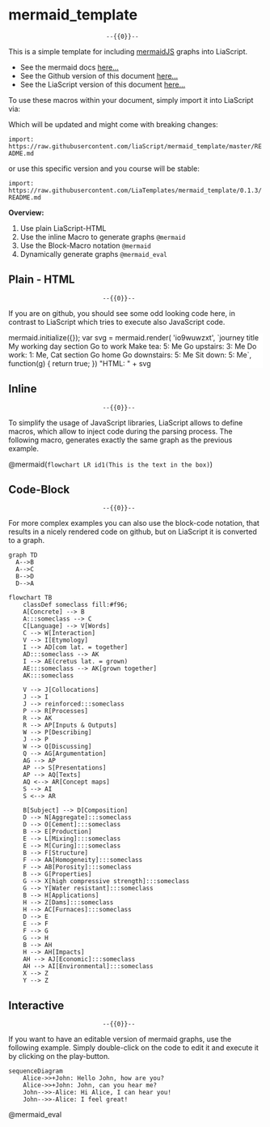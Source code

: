 <!--

author:   André Dietrich
email:    LiaScript@web.de
version:  0.1.3
language: en
narrator: US English Female

script:   https://cdn.jsdelivr.net/npm/mermaid@9.4.3/dist/mermaid.min.js


@mermaid: @mermaid_(@uid,```@0```)

@mermaid_
<script run-once="true" modify="false" style="display:block; background: white">
mermaid.initialize({});

window.console.warn(`@1`.replace(/\\n/g, `
`))

var svg = mermaid.render('io9wuwzxt_@0',`@1`.replace(/\n/g, "\n"),
function(g) {
    return true;
})

"HTML:" + svg
</script>
@end

@mermaid_eval: @mermaid_eval_(@uid)

@mermaid_eval_
<script>
mermaid.initialize({});
var graphDefinition = `@input`
var cb = function(svgGraph) {
    return true;
}

var svg = mermaid.render('io9wuwzxt@0',graphDefinition,cb)
console.html(svg)
"LIA: stop"
</script>
@end

-->

# mermaid_template

                               --{{0}}--
This is a simple template for including [mermaidJS](https://github.com/knsv/mermaid)
graphs into LiaScript.

* See the mermaid docs [here...](https://mermaidjs.github.io/)
* See the Github version of this document [here...](https://github.com/liaScript/mermaid_template)
* See the LiaScript version of this document [here...](https://liascript.github.io/?https://raw.githubusercontent.com/liaScript/mermaid_template/master/README.md)

To use these macros within your document, simply import it into LiaScript via:

Which will be updated and might come with breaking changes:

`import: https://raw.githubusercontent.com/liaScript/mermaid_template/master/README.md`

or use this specific version and you course will be stable:

`import: https://raw.githubusercontent.com/LiaTemplates/mermaid_template/0.1.3/README.md`


__Overview:__

1. Use plain LiaScript-HTML
2. Use the inline Macro to generate graphs `@mermaid`
3. Use the Block-Macro notation `@mermaid`
4. Dynamically generate graphs `@mermaid_eval`

## Plain - HTML

                              --{{0}}--
If you are on github, you should see some odd looking code here, in contrast to
LiaScript which tries to execute also JavaScript code.

<script style="display: block; background: white" run-once="true" modify="false">
mermaid.initialize({});

var svg = mermaid.render(
'io9wuwzxt',
`journey
    title My working day
    section Go to work
      Make tea: 5: Me
      Go upstairs: 3: Me
      Do work: 1: Me, Cat
    section Go home
      Go downstairs: 5: Me
      Sit down: 5: Me`,
function(g) {
    return true;
})

"HTML: " + svg
</script>


## Inline

                              --{{0}}--
To simplify the usage of JavaScript libraries, LiaScript allows to define
macros, which allow to inject code during the parsing process. The following
macro, generates exactly the same graph as the previous example.

@mermaid(```flowchart LR
id1(This is the text in the box)```)


## Code-Block

                              --{{0}}--
For more complex examples you can also use the block-code notation, that results
in a nicely rendered code on github, but on LiaScript it is converted to a graph.

```mermaid @mermaid
graph TD
  A-->B
  A-->C
  B-->D
  D-->A
```

```text @mermaid
flowchart TB
    classDef someclass fill:#f96;
    A[Concrete] --> B
    A:::someclass --> C
    C[Language] --> V[Words]
    C --> W[Interaction]
    V --> I[Etymology]
    I --> AD[com lat. = together]
    AD:::someclass --> AK
    I --> AE(cretus lat. = grown)
    AE:::someclass --> AK[grown together]
    AK:::someclass
    
    V --> J[Collocations]
    J --> I
    J --> reinforced:::someclass 
    P --> R[Processes]
    R --> AK
    R --> AP[Inputs & Outputs]
    W --> P[Describing]
    J --> P
    W --> Q[Discussing]
    Q --> AG[Argumentation]
    AG --> AP
    AP --> S[Presentations]
    AP --> AQ[Texts]
    AQ <--> AR[Concept maps]
    S --> AI
    S <--> AR
    
    B[Subject] --> D[Composition]
    D --> N[Aggregate]:::someclass 
    D --> O[Cement]:::someclass 
    B --> E[Production]
    E --> L[Mixing]:::someclass 
    E --> M[Curing]:::someclass 
    B --> F[Structure]
    F --> AA[Homogeneity]:::someclass 
    F --> AB[Porosity]:::someclass 
    B --> G[Properties]
    G --> X[high compressive strength]:::someclass 
    G --> Y[Water resistant]:::someclass 
    B --> H[Applications]
    H --> Z[Dams]:::someclass 
    H --> AC[Furnaces]:::someclass 
    D --> E
    E --> F
    F --> G
    G --> H
    B --> AH
    H --> AH[Impacts]
    AH --> AJ[Economic]:::someclass    
    AH --> AI[Environmental]:::someclass 
    X --> Z
    Y --> Z
```


## Interactive

                              --{{0}}--
If you want to have an editable version of mermaid graphs, use the following
example. Simply double-click on the code to edit it and execute it by clicking
on the play-button.

```mermaid
sequenceDiagram
    Alice->>+John: Hello John, how are you?
    Alice->>+John: John, can you hear me?
    John-->>-Alice: Hi Alice, I can hear you!
    John-->>-Alice: I feel great!
```
@mermaid_eval
